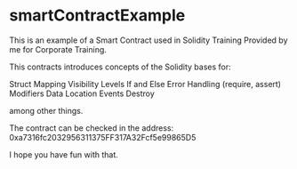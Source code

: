 # smartContractExample
This is an example of a Smart Contract used in Solidity Training Provided by me for Corporate Training.

This contracts introduces concepts of the Solidity bases for:

Struct
Mapping
Visibility Levels
If and Else
Error Handling (require, assert)
Modifiers
Data Location
Events
Destroy

among other things.

The contract can be checked in the address: 0xa7316fc2032956311375FF317A32Fcf5e99865D5


I hope you have fun with that.
